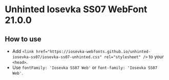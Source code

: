 # Unhinted Iosevka SS07 WebFont 21.0.0

## How to use

- Add `<link href="https://iosevka-webfonts.github.io/unhinted-iosevka-ss07/iosevka-ss07-unhinted.css" rel="stylesheet" />` to your `<head>`.
- Use `fontFamily: 'Iosevka SS07 Web'` or `font-family: 'Iosevka SS07 Web'`.
